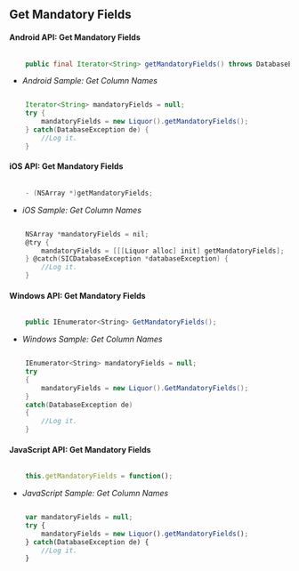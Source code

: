## Get Mandatory Fields

#### Android API: Get Mandatory Fields

```java

    public final Iterator<String> getMandatoryFields() throws DatabaseException;

```

- _Android Sample: Get Column Names_

```java

    Iterator<String> mandatoryFields = null;
    try {
        mandatoryFields = new Liquor().getMandatoryFields();
    } catch(DatabaseException de) {
		//Log it.
    }

```

#### iOS API: Get Mandatory Fields

```objective-c

    - (NSArray *)getMandatoryFields;

```

- _iOS Sample: Get Column Names_

```objective-c

    NSArray *mandatoryFields = nil;
    @try {
        mandatoryFields = [[[Liquor alloc] init] getMandatoryFields];
    } @catch(SICDatabaseException *databaseException) {
		//Log it.
    }

```


#### Windows API: Get Mandatory Fields

```c#

    public IEnumerator<String> GetMandatoryFields();

```

- _Windows Sample: Get Column Names_

```c#

    IEnumerator<String> mandatoryFields = null;
    try 
    {
        mandatoryFields = new Liquor().GetMandatoryFields();
    } 
    catch(DatabaseException de) 
    {
		//Log it.
    }

```


#### JavaScript API: Get Mandatory Fields

```javascript

    this.getMandatoryFields = function();

```

- _JavaScript Sample: Get Column Names_

```javascript

    var mandatoryFields = null;
    try {
        mandatoryFields = new Liquor().getMandatoryFields();
    } catch(DatabaseException de) {
		//Log it.
    }

```
